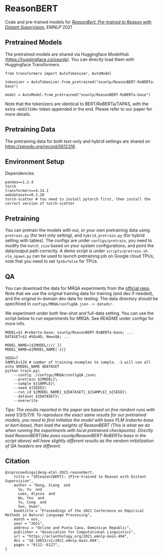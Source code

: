 # ReasonBERT
Code and pre-trained models for [*ReasonBert: Pre-trained to Reason with Distant Supervision*](https://arxiv.org/abs/2109.04912), EMNLP'2021

## Pretrained Models
The pretrained models are shared via Huggingface ModelHub (https://huggingface.co/osunlp). You can directly load them with Huggingface Transformers.
```
from transformers import AutoTokenizer, AutoModel
  
tokenizer = AutoTokenizer.from_pretrained("osunlp/ReasonBERT-RoBERTa-base")

model = AutoModel.from_pretrained("osunlp/ReasonBERT-RoBERTa-base")
```
Note that the tokenizers are identical to BERT/RoBERTa/TAPAS, with the extra `<QUESTION>` token appended in the end. Please refer to our paper for more details.

## Pretraining Data
The pretraining data for both text-only and hybrid settings are shared on https://zenodo.org/record/5612316.

## Environment Setup
Dependencies
```
pandas==1.2.4
torch
transformers==4.14.1
webdataset==0.2.20
torch-scatter # You need to install pytorch first, then install the correct version of torch-scatter
```
## Pretraining
You can pretrain the models with our, or your own pretraining data using `pretrain.py` (for text only setting), and `hybrid_pretrain.py` (for hybrid setting with tables). The configs are under `configs/pretrain`, you need to modify the `batch_size` based on your system configurations, and point the data/output path correctly. A demo script is under `scripts/pretrain.sh`. `xla_spawn.py` can be used to launch pretraining job on Google cloud TPUs, note that you need to set `fp16=false` for TPUs.

## QA
You can download the data for MRQA experiments from the [official repo](https://github.com/mrqa/MRQA-Shared-Task-2019). Note that we use the original training data for training (and dev if needed), and the original in-domain dev data for testing. The data directory should be specificed in `configs/MRQA/configQA.json -> datadir`.

We experiment under both few-shot and full-data setting. You can use the script below to run experiments for MRQA. See README under configs for more info.
```
MODEL=$1 #roberta-base; osunlp/ReasonBERT-RoBERTa-base; ...
DATASET=$2 #SQuAD; NewsQA; ...

MODEL_NAME=(${MODEL//// })
MODEL_NAME=${MODEL_NAME[-1]}

SEED=7 
SAMPLE=128 # number of training examples to sample, -1 will use all
echo $MODEL_NAME $DATASET
python train.py\
    --config ./configs/MRQA/configQA.json\
    --pretrain ${MODEL}\
    --sample ${SAMPLE}\
    --seed ${SEED}\
    --run_id ${MODEL_NAME}_${DATASET}_${SAMPLE}_${SEED}\
    --dataset ${DATASET}\
    --overwrite
```
*Tips: The results reported in the paper are based on five random runs with seed 1/3/5/7/9. To reproduce the exact same results for our pretrained models, you need to first initialize the model with base PLM (roberta-base or bert-base), then load the weights of ReasonBERT (This is what we do when running the experiments with local pretrained checkpoints). Directly load ReasonBERT(like pass osunlp/ReasonBERT-RoBERTa-base in the script above) will have slightly different results as the random initizlization of QA headers are different.*

## Citation
```
@inproceedings{deng-etal-2021-reasonbert,
    title = "{R}eason{BERT}: {P}re-trained to Reason with Distant Supervision",
    author = "Deng, Xiang  and
      Su, Yu  and
      Lees, Alyssa  and
      Wu, You  and
      Yu, Cong  and
      Sun, Huan",
    booktitle = "Proceedings of the 2021 Conference on Empirical Methods in Natural Language Processing",
    month = nov,
    year = "2021",
    address = "Online and Punta Cana, Dominican Republic",
    publisher = "Association for Computational Linguistics",
    url = "https://aclanthology.org/2021.emnlp-main.494",
    doi = "10.18653/v1/2021.emnlp-main.494",
    pages = "6112--6127",
}
```